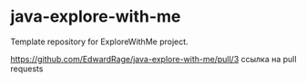 # java-explore-with-me
Template repository for ExploreWithMe project.

https://github.com/EdwardRage/java-explore-with-me/pull/3
ссылка на pull requests 